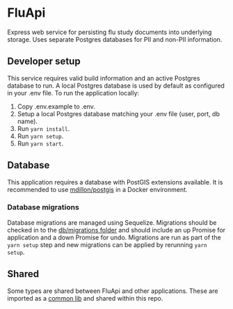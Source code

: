 # FluApi

Express web service for persisting flu study documents into underlying storage. Uses separate Postgres databases for PII and non-PII information.

## Developer setup

This service requires valid build information and an active Postgres database to run. A local Postgres database is used by default as configured in your .env file. To run the application locally:

1. Copy .env.example to .env.
2. Setup a local Postgres database matching your .env file (user, port, db name).
3. Run `yarn install`.
4. Run `yarn setup`.
5. Run `yarn start`. 

## Database

This application requires a database with PostGIS extensions available. It is recommended to use [mdillon/postgis](https://hub.docker.com/r/mdillon/postgis/) in a Docker environment.

### Database migrations

Database migrations are managed using Sequelize. Migrations should be checked in to the [db/migrations folder](https://github.com/AudereNow/learn/tree/master/FluApi/db/migrations) and should include an up Promise for application and a down Promise for undo. Migrations are run as part of the `yarn setup` step and new migrations can be applied by rerunning `yarn setup`.

## Shared

Some types are shared between FluApi and other applications. These are imported as a [common lib](https://github.com/AudereNow/learn/tree/master/lib) and shared within this repo.
